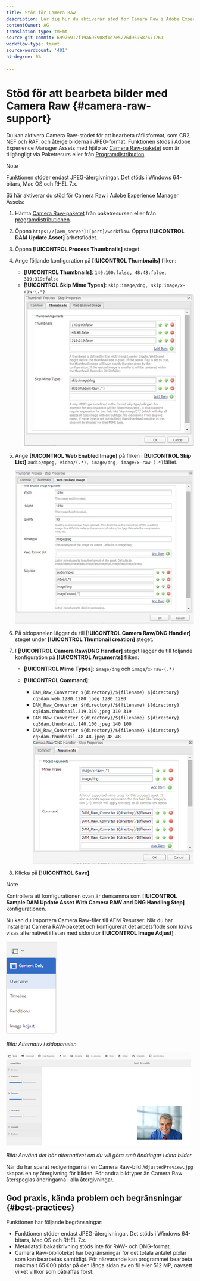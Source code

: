 ```yaml
---
title: Stöd för Camera Raw
description: Lär dig hur du aktiverar stöd för Camera Raw i Adobe Experience Manager Assets.
contentOwner: AG
translation-type: tm+mt
source-git-commit: 69976917f19a695908f1d7e5276d969587671761
workflow-type: tm+mt
source-wordcount: '401'
ht-degree: 0%

---
```



# Stöd för att bearbeta bilder med Camera Raw {#camera-raw-support}

Du kan aktivera Camera Raw-stödet för att bearbeta råfilsformat, som CR2, NEF och RAF, och återge bilderna i JPEG-format. Funktionen stöds i Adobe Experience Manager Assets med hjälp av [Camera Raw-paketet](https://www.adobeaemcloud.com/content/marketplace/marketplaceProxy.html?packagePath=/content/companies/public/adobe/packages/aem630/product/assets/aem-assets-cameraraw-pkg) som är tillgängligt via Paketresurs eller från [Programdistribution](https://experience.adobe.com/#/downloads/content/software-distribution/en/aem.html?package=/content/software-distribution/en/details.html/content/dam/aem/public/adobe/packages/aem630/product/assets/aem-assets-cameraraw-pkg).

>[!NOTE]
>
>Funktionen stöder endast JPEG-återgivningar. Det stöds i Windows 64-bitars, Mac OS och RHEL 7.x.

Så här aktiverar du stöd för Camera Raw i Adobe Experience Manager Assets:

1. Hämta [Camera Raw-paketet](https://www.adobeaemcloud.com/content/marketplace/marketplaceProxy.html?packagePath=/content/companies/public/adobe/packages/aem630/product/assets/aem-assets-cameraraw-pkg) från paketresursen eller från [programdistributionen](https://experience.adobe.com/#/downloads/content/software-distribution/en/aem.html?package=/content/software-distribution/en/details.html/content/dam/aem/public/adobe/packages/aem630/product/assets/aem-assets-cameraraw-pkg).

1. Öppna `https://[aem_server]:[port]/workflow`. Öppna **[!UICONTROL DAM Update Asset]** arbetsflödet.

1. Öppna **[!UICONTROL Process Thumbnails]** steget.

1. Ange följande konfiguration på **[!UICONTROL Thumbnails]** fliken:

   * **[!UICONTROL Thumbnails]**: `140:100:false, 48:48:false, 319:319:false`
   * **[!UICONTROL Skip Mime Types]**: `skip:image/dng, skip:image/x-raw-(.*)`
   ![klibbig](assets/chlimage_1-334.png)

1. Ange **[!UICONTROL Web Enabled Image]** på fliken i **[!UICONTROL Skip List]** `audio/mpeg, video/(.*), image/dng, image/x-raw-(.*)`fältet.

   ![klibbig](assets/chlimage_1-335.png)

1. På sidopanelen lägger du till **[!UICONTROL Camera Raw/DNG Handler]** steget under **[!UICONTROL Thumbnail creation]** steget.

1. I **[!UICONTROL Camera Raw/DNG Handler]** steget lägger du till följande konfiguration på **[!UICONTROL Arguments]** fliken:

   * **[!UICONTROL Mime Types]**: `image/dng` och `image/x-raw-(.*)`
   * **[!UICONTROL Command]**:

      * `DAM_Raw_Converter ${directory}/${filename} ${directory} cq5dam.web.1280.1280.jpeg 1280 1280`
      * `DAM_Raw_Converter ${directory}/${filename} ${directory} cq5dam.thumbnail.319.319.jpeg 319 319`
      * `DAM_Raw_Converter ${directory}/${filename} ${directory} cq5dam.thumbnail.140.100.jpeg 140 100`
      * `DAM_Raw_Converter ${directory}/${filename} ${directory} cq5dam.thumbnail.48.48.jpeg 48 48`
   ![chlimage_1-336](assets/chlimage_1-336.png)

1. Klicka på **[!UICONTROL Save]**.

>[!NOTE]
>
>Kontrollera att konfigurationen ovan är densamma som **[!UICONTROL Sample DAM Update Asset With Camera RAW and DNG Handling Step]** konfigurationen.

Nu kan du importera Camera Raw-filer till AEM Resurser. När du har installerat Camera RAW-paketet och konfigurerat det arbetsflöde som krävs visas alternativet i listan med sidorutor **[!UICONTROL Image Adjust]** .

![chlimage_1-337](assets/chlimage_1-337.png)

*Bild: Alternativ i sidopanelen*

![chlimage_1-338](assets/chlimage_1-338.png)

*Bild: Använd det här alternativet om du vill göra små ändringar i dina bilder*

När du har sparat redigeringarna i en Camera Raw-bild `AdjustedPreview.jpg` skapas en ny återgivning för bilden. För andra bildtyper än Camera Raw återspeglas ändringarna i alla återgivningar.

## God praxis, kända problem och begränsningar {#best-practices}

Funktionen har följande begränsningar:

* Funktionen stöder endast JPEG-återgivningar. Det stöds i Windows 64-bitars, Mac OS och RHEL 7.x.
* Metadatatillbakaskrivning stöds inte för RAW- och DNG-format.
* Camera Raw-biblioteket har begränsningar för det totala antalet pixlar som kan bearbetas samtidigt. För närvarande kan programmet bearbeta maximalt 65 000 pixlar på den långa sidan av en fil eller 512 MP, oavsett vilket villkor som påträffas först.
